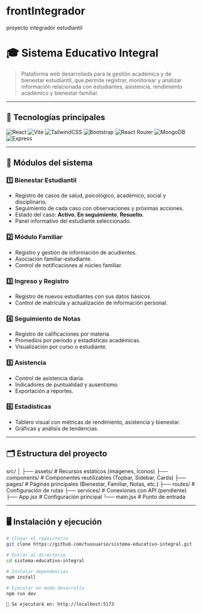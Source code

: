 # frontIntegrador

proyecto integrador estudiantil

# 🎓 Sistema Educativo Integral

> Plataforma web desarrollada para la gestión académica y de bienestar estudiantil, que permite registrar, monitorear y analizar información relacionada con estudiantes, asistencia, rendimiento académico y bienestar familiar.

---

## 🚀 Tecnologías principales

![React](https://img.shields.io/badge/React-18.0.0-blue?logo=react)
![Vite](https://img.shields.io/badge/Vite-5.0-646CFF?logo=vite)
![TailwindCSS](https://img.shields.io/badge/TailwindCSS-4.0.6-38B2AC?logo=tailwind-css)
![Bootstrap](https://img.shields.io/badge/Bootstrap-5.3-purple?logo=bootstrap)
![React Router](https://img.shields.io/badge/React_Router-7.0.14-CA4245?logo=react-router)
![MongoDB](https://img.shields.io/badge/MongoDB-Pending-green?logo=mongodb)
![Express](https://img.shields.io/badge/Express-Pending-lightgrey?logo=express)

---

## 🧩 Módulos del sistema

### 1️⃣ Bienestar Estudiantil

- Registro de casos de salud, psicológico, académico, social y disciplinario.
- Seguimiento de cada caso con observaciones y próximas acciones.
- Estado del caso: **Activo**, **En seguimiento**, **Resuelto**.
- Panel informativo del estudiante seleccionado.

### 2️⃣ Módulo Familiar

- Registro y gestión de información de acudientes.
- Asociación familiar-estudiante.
- Control de notificaciones al núcleo familiar.

### 3️⃣ Ingreso y Registro

- Registro de nuevos estudiantes con sus datos básicos.
- Control de matrícula y actualización de información personal.

### 4️⃣ Seguimiento de Notas

- Registro de calificaciones por materia.
- Promedios por período y estadísticas académicas.
- Visualización por curso o estudiante.

### 5️⃣ Asistencia

- Control de asistencia diaria.
- Indicadores de puntualidad y ausentismo.
- Exportación a reportes.

### 6️⃣ Estadísticas

- Tablero visual con métricas de rendimiento, asistencia y bienestar.
- Gráficas y análisis de tendencias.

---

## 🗂️ Estructura del proyecto

src/
│
├── assets/ # Recursos estáticos (imágenes, íconos)
├── components/ # Componentes reutilizables (Topbar, Sidebar, Cards)
├── pages/ # Páginas principales (Bienestar, Familiar, Notas, etc.)
├── routes/ # Configuración de rutas
├── services/ # Conexiones con API (pendiente)
├── App.jsx # Configuración principal
└── main.jsx # Punto de entrada

---

## 🖥️ Instalación y ejecución

```bash
# Clonar el repositorio
git clone https://github.com/tuusuario/sistema-educativo-integral.git

# Entrar al directorio
cd sistema-educativo-integral

# Instalar dependencias
npm install

# Ejecutar en modo desarrollo
npm run dev

📍 Se ejecutará en: http://localhost:5173
```
